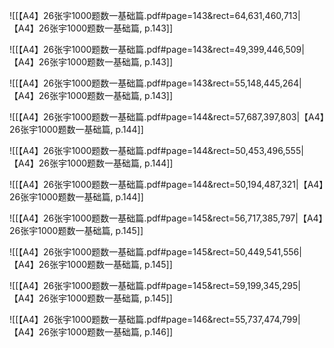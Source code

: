 ![[【A4】26张宇1000题数一基础篇.pdf#page=143&rect=64,631,460,713|【A4】26张宇1000题数一基础篇, p.143]]


![[【A4】26张宇1000题数一基础篇.pdf#page=143&rect=49,399,446,509|【A4】26张宇1000题数一基础篇, p.143]]



![[【A4】26张宇1000题数一基础篇.pdf#page=143&rect=55,148,445,264|【A4】26张宇1000题数一基础篇, p.143]]



![[【A4】26张宇1000题数一基础篇.pdf#page=144&rect=57,687,397,803|【A4】26张宇1000题数一基础篇, p.144]]



![[【A4】26张宇1000题数一基础篇.pdf#page=144&rect=50,453,496,555|【A4】26张宇1000题数一基础篇, p.144]]



![[【A4】26张宇1000题数一基础篇.pdf#page=144&rect=50,194,487,321|【A4】26张宇1000题数一基础篇, p.144]]



![[【A4】26张宇1000题数一基础篇.pdf#page=145&rect=56,717,385,797|【A4】26张宇1000题数一基础篇, p.145]]



![[【A4】26张宇1000题数一基础篇.pdf#page=145&rect=50,449,541,556|【A4】26张宇1000题数一基础篇, p.145]]



![[【A4】26张宇1000题数一基础篇.pdf#page=145&rect=59,199,345,295|【A4】26张宇1000题数一基础篇, p.145]]



![[【A4】26张宇1000题数一基础篇.pdf#page=146&rect=55,737,474,799|【A4】26张宇1000题数一基础篇, p.146]]



